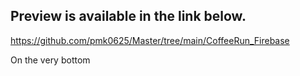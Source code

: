 ## Preview is available in the link below.

https://github.com/pmk0625/Master/tree/main/CoffeeRun_Firebase

On the very bottom 
